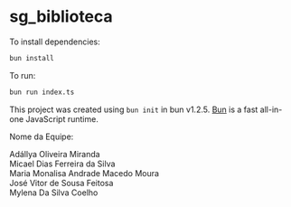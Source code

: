 # sg_biblioteca

To install dependencies:

```bash
bun install
```

To run:

```bash
bun run index.ts
```

This project was created using `bun init` in bun v1.2.5. [Bun](https://bun.sh) is a fast all-in-one JavaScript runtime.

Nome da Equipe:

Adállya Oliveira Miranda <br>
Micael Dias Ferreira da Silva <br>
Maria Monalisa Andrade Macedo Moura <br>
José Vitor de Sousa Feitosa <br>
Mylena Da Silva Coelho
